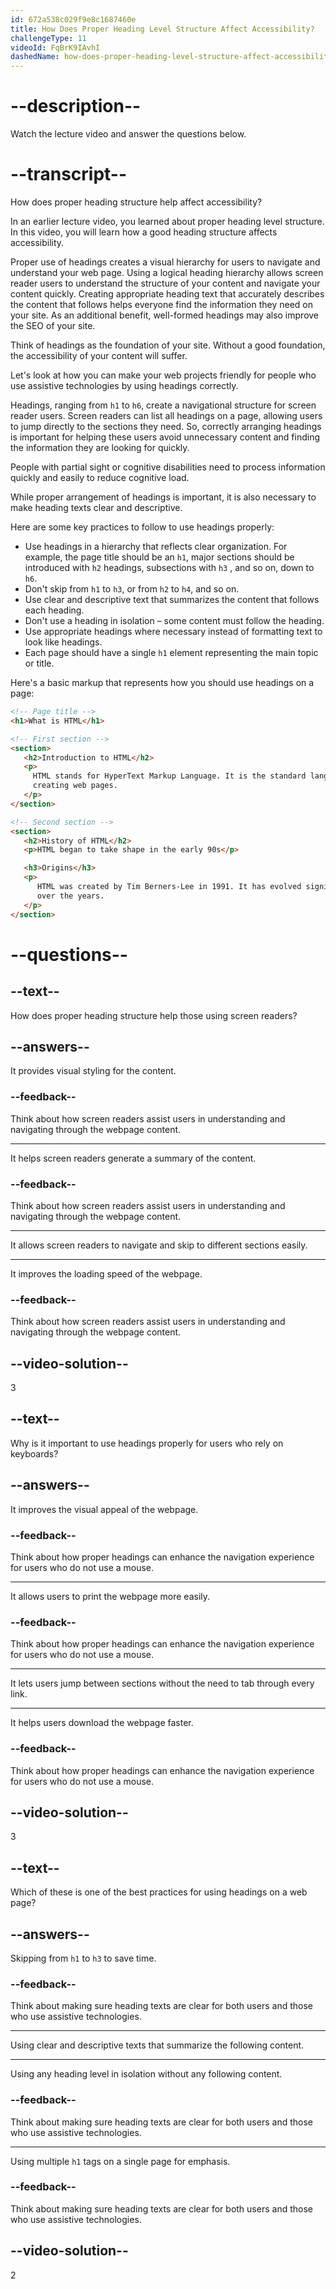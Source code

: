 ```yaml
---
id: 672a538c029f9e8c1687460e
title: How Does Proper Heading Level Structure Affect Accessibility?
challengeType: 11
videoId: FqBrK9IAvhI
dashedName: how-does-proper-heading-level-structure-affect-accessibility
---
```


# --description--

Watch the lecture video and answer the questions below.

# --transcript--

How does proper heading structure help affect accessibility?

In an earlier lecture video, you learned about proper heading level structure. In this video, you will learn how a good heading structure affects accessibility.

Proper use of headings creates a visual hierarchy for users to navigate and understand your web page. Using a logical heading hierarchy allows screen reader users to understand the structure of your content and navigate your content quickly. Creating appropriate heading text that accurately describes the content that follows helps everyone find the information they need on your site. As an additional benefit, well-formed headings may also improve the SEO of your site.

Think of headings as the foundation of your site. Without a good foundation, the accessibility of your content will suffer.

Let's look at how you can make your web projects friendly for people who use assistive technologies by using headings correctly.

Headings, ranging from `h1` to `h6`, create a navigational structure for screen reader users. Screen readers can list all headings on a page, allowing users to jump directly to the sections they need. So, correctly arranging headings is important for helping these users avoid unnecessary content and finding the information they are looking for quickly.

People with partial sight or cognitive disabilities need to process information quickly and easily to reduce cognitive load.

While proper arrangement of headings is important, it is also necessary to make heading texts clear and descriptive.

Here are some key practices to follow to use headings properly:

- Use headings in a hierarchy that reflects clear organization. For example, the page title should be an `h1`, major sections should be introduced with `h2` headings, subsections with `h3` , and so on, down to `h6`.
- Don't skip from `h1` to `h3`, or from `h2` to `h4`, and so on.
- Use clear and descriptive text that summarizes the content that follows each heading.
- Don't use a heading in isolation – some content must follow the heading.
- Use appropriate headings where necessary instead of formatting text to look like headings.
- Each page should have a single `h1` element representing the main topic or title.

Here's a basic markup that represents how you should use headings on a page:

```html
<!-- Page title -->
<h1>What is HTML</h1>

<!-- First section -->
<section>
   <h2>Introduction to HTML</h2>
   <p>
     HTML stands for HyperText Markup Language. It is the standard language for
     creating web pages.
   </p>
</section>

<!-- Second section -->
<section>
   <h2>History of HTML</h2>
   <p>HTML began to take shape in the early 90s</p>

   <h3>Origins</h3>
   <p>
      HTML was created by Tim Berners-Lee in 1991. It has evolved significantly
      over the years.
   </p>
</section>
```

# --questions--

## --text--

How does proper heading structure help those using screen readers?

## --answers--

It provides visual styling for the content.

### --feedback--

Think about how screen readers assist users in understanding and navigating through the webpage content.

---

It helps screen readers generate a summary of the content.

### --feedback--

Think about how screen readers assist users in understanding and navigating through the webpage content.

---

It allows screen readers to navigate and skip to different sections easily.

---

It improves the loading speed of the webpage.

### --feedback--

Think about how screen readers assist users in understanding and navigating through the webpage content.

## --video-solution--

3

## --text--

Why is it important to use headings properly for users who rely on keyboards?

## --answers--

It improves the visual appeal of the webpage.

### --feedback--

Think about how proper headings can enhance the navigation experience for users who do not use a mouse.

---

It allows users to print the webpage more easily.

### --feedback--

Think about how proper headings can enhance the navigation experience for users who do not use a mouse.

---

It lets users jump between sections without the need to tab through every link.

---

It helps users download the webpage faster.

### --feedback--

Think about how proper headings can enhance the navigation experience for users who do not use a mouse.

## --video-solution--

3

## --text--

Which of these is one of the best practices for using headings on a web page?

## --answers--

Skipping from `h1` to `h3` to save time.

### --feedback--

Think about making sure heading texts are clear for both users and those who use assistive technologies.

---

Using clear and descriptive texts that summarize the following content.

---

Using any heading level in isolation without any following content.

### --feedback--

Think about making sure heading texts are clear for both users and those who use assistive technologies.

---

Using multiple `h1` tags on a single page for emphasis.

### --feedback--

Think about making sure heading texts are clear for both users and those who use assistive technologies.

## --video-solution--

2
